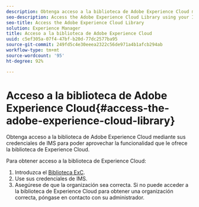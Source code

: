 ```yaml
---
description: Obtenga acceso a la biblioteca de Adobe Experience Cloud mediante sus credenciales de IMS para poder aprovechar la funcionalidad que le ofrece la biblioteca de Experience Cloud.
seo-description: Access the Adobe Experience Cloud Library using your IMS credentials to take advantage of the functionality the Experience Cloud Library has to offer.
seo-title: Access the Adobe Experience Cloud Library
solution: Experience Manager
title: Acceso a la biblioteca de Adobe Experience Cloud
uuid: c5ef305a-07f4-47bf-b20d-77dc2577ba95
source-git-commit: 249fd5c4e30eeea2322c56de971a4b1afcb294ab
workflow-type: tm+mt
source-wordcount: '95'
ht-degree: 92%

---
```



# Acceso a la biblioteca de Adobe Experience Cloud{#access-the-adobe-experience-cloud-library}

Obtenga acceso a la biblioteca de Adobe Experience Cloud mediante sus credenciales de IMS para poder aprovechar la funcionalidad que le ofrece la biblioteca de Experience Cloud.

Para obtener acceso a la biblioteca de Experience Cloud:

1. Introduzca el [Biblioteca ExC](https://experiencecloud.adobe.com/library).
1. Use sus credenciales de IMS.
1. Asegúrese de que la organización sea correcta. Si no puede acceder a la biblioteca de Experience Cloud para obtener una organización correcta, póngase en contacto con su administrador.

